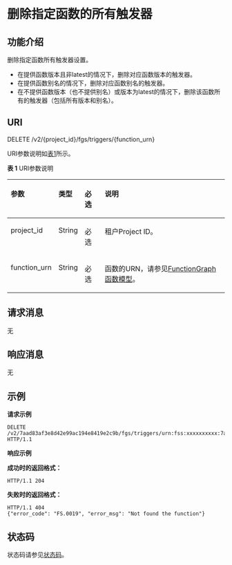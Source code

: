 # 删除指定函数的所有触发器<a name="ZH-CN_TOPIC_0115410422"></a>

## 功能介绍<a name="section41029370"></a>

删除指定函数所有触发器设置。

-   在提供函数版本且非latest的情况下，删除对应函数版本的触发器。
-   在提供函数别名的情况下，删除对应函数别名的触发器。
-   在不提供函数版本（也不提供别名）或版本为latest的情况下，删除该函数所有的触发器（包括所有版本和别名）。

## URI<a name="section33720015"></a>

DELETE /v2/\{project\_id\}/fgs/triggers/\{function\_urn\}

URI参数说明如[表1](#d0e6750)所示。

**表 1**  URI参数说明

<a name="d0e6750"></a>
<table><thead align="left"><tr id="row2939208"><th class="cellrowborder" valign="top" width="15%" id="mcps1.2.5.1.1"><p id="p36749299"><a name="p36749299"></a><a name="p36749299"></a>参数</p>
</th>
<th class="cellrowborder" valign="top" width="10%" id="mcps1.2.5.1.2"><p id="p23903218"><a name="p23903218"></a><a name="p23903218"></a>类型</p>
</th>
<th class="cellrowborder" valign="top" width="10%" id="mcps1.2.5.1.3"><p id="p57112494"><a name="p57112494"></a><a name="p57112494"></a>必选</p>
</th>
<th class="cellrowborder" valign="top" width="65%" id="mcps1.2.5.1.4"><p id="p62709262"><a name="p62709262"></a><a name="p62709262"></a>说明</p>
</th>
</tr>
</thead>
<tbody><tr id="row46285434"><td class="cellrowborder" valign="top" width="15%" headers="mcps1.2.5.1.1 "><p id="p58132699"><a name="p58132699"></a><a name="p58132699"></a>project_id</p>
</td>
<td class="cellrowborder" valign="top" width="10%" headers="mcps1.2.5.1.2 "><p id="p11128217"><a name="p11128217"></a><a name="p11128217"></a>String</p>
</td>
<td class="cellrowborder" valign="top" width="10%" headers="mcps1.2.5.1.3 "><p id="p28970395"><a name="p28970395"></a><a name="p28970395"></a>必选</p>
</td>
<td class="cellrowborder" valign="top" width="65%" headers="mcps1.2.5.1.4 "><p id="p64900682"><a name="p64900682"></a><a name="p64900682"></a>租户Project ID。</p>
</td>
</tr>
<tr id="row47235229"><td class="cellrowborder" valign="top" width="15%" headers="mcps1.2.5.1.1 "><p id="p848378"><a name="p848378"></a><a name="p848378"></a>function_urn</p>
</td>
<td class="cellrowborder" valign="top" width="10%" headers="mcps1.2.5.1.2 "><p id="p1609783"><a name="p1609783"></a><a name="p1609783"></a>String</p>
</td>
<td class="cellrowborder" valign="top" width="10%" headers="mcps1.2.5.1.3 "><p id="p63283580"><a name="p63283580"></a><a name="p63283580"></a>必选</p>
</td>
<td class="cellrowborder" valign="top" width="65%" headers="mcps1.2.5.1.4 "><p id="p25696370"><a name="p25696370"></a><a name="p25696370"></a>函数的URN，请参见<a href="FunctionGraph函数模型.md">FunctionGraph函数模型</a>。</p>
</td>
</tr>
</tbody>
</table>

## 请求消息<a name="section35044683"></a>

无

## 响应消息<a name="section46966695"></a>

无

## 示例<a name="section186461373227"></a>

**请求示例**

```
DELETE /v2/7aad83af3e8d42e99ac194e8419e2c9b/fgs/triggers/urn:fss:xxxxxxxxxx:7aad83af3e8d42e99ac194e8419e2c9b:function:default:test:latest HTTP/1.1
```

**响应示例**

**成功时的返回格式：**

```
HTTP/1.1 204
```

**失败时的返回格式：**

```
HTTP/1.1 404
{"error_code": "FS.0019", "error_msg": "Not found the function"}
```

## 状态码<a name="section20047076"></a>

状态码请参见[状态码](状态码.md)。

